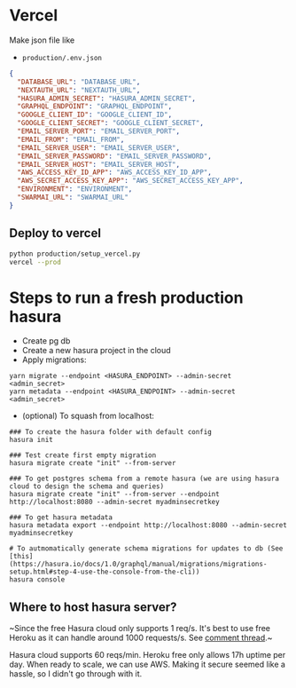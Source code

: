 # Vercel

Make json file like

- `production/.env.json`

```json
{
  "DATABASE_URL": "DATABASE_URL",
  "NEXTAUTH_URL": "NEXTAUTH_URL",
  "HASURA_ADMIN_SECRET": "HASURA_ADMIN_SECRET",
  "GRAPHQL_ENDPOINT": "GRAPHQL_ENDPOINT",
  "GOOGLE_CLIENT_ID": "GOOGLE_CLIENT_ID",
  "GOOGLE_CLIENT_SECRET": "GOOGLE_CLIENT_SECRET",
  "EMAIL_SERVER_PORT": "EMAIL_SERVER_PORT",
  "EMAIL_FROM": "EMAIL_FROM",
  "EMAIL_SERVER_USER": "EMAIL_SERVER_USER",
  "EMAIL_SERVER_PASSWORD": "EMAIL_SERVER_PASSWORD",
  "EMAIL_SERVER_HOST": "EMAIL_SERVER_HOST",
  "AWS_ACCESS_KEY_ID_APP": "AWS_ACCESS_KEY_ID_APP",
  "AWS_SECRET_ACCESS_KEY_APP": "AWS_SECRET_ACCESS_KEY_APP",
  "ENVIRONMENT": "ENVIRONMENT",
  "SWARMAI_URL": "SWARMAI_URL"
}
```

## Deploy to vercel

```bash
python production/setup_vercel.py
vercel --prod
```

# Steps to run a fresh production hasura

- Create pg db
- Create a new hasura project in the cloud
- Apply migrations:

```
yarn migrate --endpoint <HASURA_ENDPOINT> --admin-secret <admin_secret>
yarn metadata --endpoint <HASURA_ENDPOINT> --admin-secret <admin_secret>
```

- (optional) To squash from localhost:

```
### To create the hasura folder with default config
hasura init

### Test create first empty migration
hasura migrate create "init" --from-server

### To get postgres schema from a remote hasura (we are using hasura cloud to design the schema and queries)
hasura migrate create "init" --from-server --endpoint http://localhost:8080 --admin-secret myadminsecretkey

### To get hasura metadata
hasura metadata export --endpoint http://localhost:8080 --admin-secret myadminsecretkey

# To autmomatically generate schema migrations for updates to db (See [this](https://hasura.io/docs/1.0/graphql/manual/migrations/migrations-setup.html#step-4-use-the-console-from-the-cli))
hasura console
```

## Where to host hasura server?

~Since the free Hasura cloud only supports 1 req/s. It's best to use free Heroku as it can handle around 1000 requests/s. See [comment thread](https://www.reddit.com/r/graphql/comments/a84s22/graphile_vs_hasura/ec80n52/).~

Hasura cloud supports 60 reqs/min. Heroku free only allows 17h uptime per day.
When ready to scale, we can use AWS. Making it secure seemed like a hassle, so I didn't go through with it.
